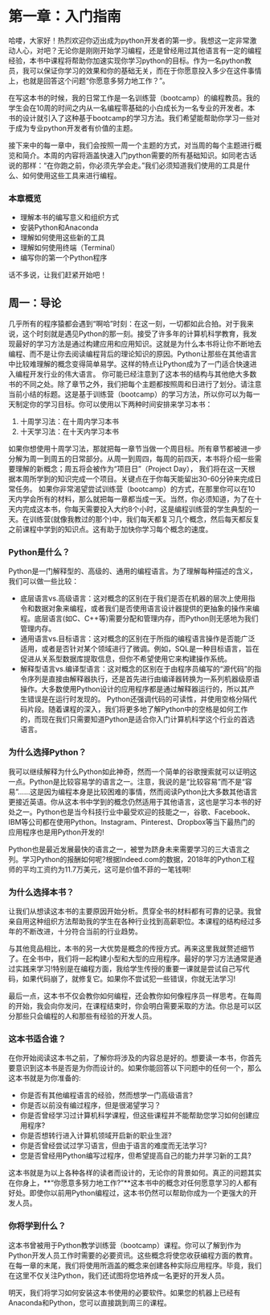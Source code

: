 # 第一章：入门指南
哈喽，大家好！热烈欢迎你迈出成为python开发者的第一步。我想这一定非常激动人心，对吧？无论你是刚刚开始学习编程，还是曾经用过其他语言有一定的编程经验，本书中课程将帮助你加速实现你学习python的目标。作为一名python教员，我可以保证你学习的效果和你的基础无关，而在于你愿意投入多少在这件事情上，也就是回答这个问题“你愿意多努力地工作？”。

在写这本书的时候，我的日常工作是一名训练营（bootcamp）的编程教员。我的学生会在10周的时间之内从一名编程零基础的小白成长为一名专业的开发者。本书的设计就引入了这种基于bootcamp的学习方法。我们希望能帮助你学习一些对于成为专业python开发者有价值的主题。

接下来中的每一章中，我们会按照一周一个主题的方式，对当周的每个主题进行概览和简介。本周的内容将涵盖快速入门python需要的所有基础知识。如同老古话说的那样：“在你跑之前，你必须先学会走。”我们必须知道我们使用的工具是什么、如何使用这些工具来进行编程。

### 本章概览
- 理解本书的编写意义和组织方式
- 安装Python和Anaconda
- 理解如何使用这些新的工具
- 理解如何使用终端（Terminal）
- 编写你的第一个Python程序

话不多说，让我们赶紧开始吧！

## 周一：导论
几乎所有的程序猿都会遇到“啊哈”时刻：在这一刻，一切都如此合拍。对于我来说，这个时刻就是遇见Python的那一刻。接受了许多年的计算机科学教育，我发现最好的学习方法是通过构建应用和应用知识。这就是为什么本书将让你不断地去编程、而不是让你去阅读编程背后的理论知识的原因。Python让那些在其他语言中比较难理解的概念变得简单易学。这样的特点让Python成为了一门适合快速进入编程开发行业的伟大语言。
你可能已经注意到了这本书的结构与其他绝大多数书的不同之处。除了章节之外，我们把每个主题都按照周和日进行了划分。请注意当前小结的标题。这是基于训练营（bootcamp）的学习方法，所以你可以为每一天制定你的学习目标。你可以使用以下两种时间安排来学习本书：

1. 十周学习法：在十周内学习本书
2. 十天学习法：在十天内学习本书

如果你想使用十周学习法，那就把每一章节当做一个周目标。所有章节都被进一步分解为周一到周五的日常部分。从周一到周四，每周的前四天，本书将介绍一些需要理解的新概念；周五将会被作为“项目日”（Project Day）， 我们将在这一天根据本周所学到的知识完成一个项目。关键点在于你每天能留出30-60分钟来完成日常任务。
如果你非常渴望尝试训练营（bootcamp）的方式，在那里你可以在10天内学会所有的材料，那么就把每一章都当成一天。当然，你必须知道，为了在十天内完成这本书，你每天需要投入大约8个小时，这是编程训练营的学生典型的一天。在训练营(就像我教过的那个)中，我们每天都复习几个概念，然后每天都反复之前课程中学到的知识点。这有助于加快你学习每个概念的速度。

### Python是什么？
Python是一门解释型的、高级的、通用的编程语言。为了理解每种描述的含义，我们可以做一些比较：
- 底层语言vs.高级语言：这对概念的区别在于我们是否在机器的层次上使用指令和数据对象来编程，或者我们是否使用语言设计器提供的更抽象的操作来编程。底层语言(如C、C++等)需要分配和管理内存，而Python则无感地为我们管理内存。
- 通用语言vs.目标语言：这对概念的区别在于所指的编程语言操作是否能广泛适用，或者是否针对某个领域进行了微调。例如，SQL是一种目标语言，旨在促进从关系型数据库提取信息，但你不希望使用它来构建操作系统。
- 解释型语言vs.编译型语言：这对概念的区别在于由程序员编写的“源代码”的指令序列是直接由解释器执行，还是首先进行由编译器转换为一系列机器级原语操作。大多数使用Python设计的应用程序都是通过解释器运行的，所以其产生错误是在运行时发现的。
Python还强调代码的可读性，并使用空格分隔代码片段。随着课程的深入，我们将更多地了解Python中的空格是如何工作的，而现在我们只需要知道Python是适合你入门计算机科学这个行业的首选语言。

### 为什么选择Python？
我可以继续解释为什么Python如此神奇，然而一个简单的谷歌搜索就可以证明这一点。Python是比较容易学的语言之一。注意，我说的是“比较容易”而不是“容易”……这是因为编程本身是比较困难的事情，然而阅读Python比大多数其他语言更接近英语。你从这本书中学到的概念仍然适用于其他语言，这也是学习本书的好处之一。Python也是当今科技行业中最受欢迎的技能之一，谷歌、Facebook、IBM等公司都在使用Python。Instagram、Pinterest、Dropbox等当下最热门的应用程序也是用Python开发的!

Python也是最近发展最快的语言之一，被誉为跻身未来需要学习的三大语言之列。学习Python的报酬如何呢?根据Indeed.com的数据，2018年的Python工程师的平均工资约为11.7万美元，这可是价值不菲的一笔钱啊!

### 为什么选择本书？
让我们从想读这本书的主要原因开始分析。贯穿全书的材料都有可靠的记录。我曾亲自用这种组织方法帮助我的学生在各种行业找到高薪职位。本课程的结构经过多年的不断改进，十分符合当前的行业趋势。

与其他竞品相比，本书的另一大优势是概念的传授方式。再来这里我就赘述细节了。在全书中，我们将一起构建小型和大型的应用程序。最好的学习方法通常是通过实践来学习!特别是在编程方面，我给学生传授的重要一课就是尝试自己写代码，如果代码崩了，就修复它。如果你不尝试犯一些错误，你就无法学习!

最后一点，这本书不仅会教你如何编程，还会教你如何像程序员一样思考。在每周的开始，我会向你发问，在课程结束时，你会明白需要采取的方法。你总是可以区分那些只会编程的人和那些有经验的开发人员。

### 这本书适合谁？
在你开始阅读这本书之前，了解你将涉及的内容总是好的。想要读一本书，你首先要意识到这本书是否是为你而设计的。如果你能回答以下问题中的任何一个，那么这本书就是为你准备的:
- 你是否有其他编程语言的经验，然而想学一门高级语言?
- 你是否以前没有编过程序，但是很渴望学习？
- 你是否曾经学习过计算机科学课程，但这些课程并不能帮助您学习如何创建应用程序?
- 你是否想转行进入计算机领域开启新的职业生涯?
- 你是否曾经尝试过学习语言，但由于语言的难度而无法学习?
- 您是否曾经用Python编写过程序，但希望提高自己的能力并学习新的工具?

这本书就是为以上各种各样的读者而设计的，无论你的背景如何。真正的问题其实在你身上，**“你愿意多努力地工作?”**这本书中的概念对任何愿意学习的人都有好处。即使你以前用Python编程过，这本书仍然可以帮助你成为一个更强大的开发人员。


### 你将学到什么？
这本书曾被用于Python教学训练营（bootcamp）课程。你可以了解到作为Python开发人员工作时需要的必要资讯。这些概念将使您收获编程方面的教育。在每一章的末尾，我们将使用所涵盖的概念来创建各种实际应用程序。毕竟，我们在这里不仅关注Python，我们还试图将您培养成一名更好的开发人员。

明天，我们将学习如何安装这本书使用的必要软件。如果您的机器上已经有Anaconda和Python，您可以直接跳到周三的课程。

